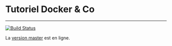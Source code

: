 
# Tutoriel Docker & Co
---

[![Build Status](https://travis-ci.org/madbrain/dockernco.svg?branch=master)](https://travis-ci.org/madbrain/dockernco)

La [version master](https://madbrain.github.io/dockernco/) est en ligne.
